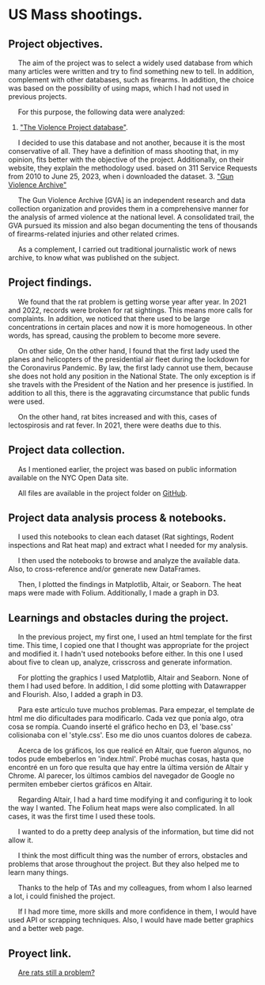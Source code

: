 # **US Mass shootings.**
  
## **Project objectives.**
&nbsp;&nbsp;&nbsp;&nbsp;&nbsp;The aim of the project was to select a widely used database from which many articles were written and try to find something new to tell. In addition, complement with other databases, such as firearms. In addition, the choice was based on the possibility of using maps, which I had not used in previous projects.

&nbsp;&nbsp;&nbsp;&nbsp;&nbsp;For this purpose, the following data were analyzed: 
1. ["The Violence Project database"]([https://data.cityofnewyork.us/Social-Services/Rat-Sightings/3q43-55fe](https://www.theviolenceproject.org/)).

&nbsp;&nbsp;&nbsp;&nbsp;&nbsp;I decided to use this database and not another, because it is the most conservative of all. They have a definition of mass shooting that, in my opinion, fits better with the objective of the project. Additionally, on their website, they explain the methodology used. based on 311 Service Requests from 2010 to June 25, 2023, when i downloaded the dataset.
3. ["Gun Violence Archive"]([https://data.cityofnewyork.us/Health/Rodent-Inspection/p937-wjvj](https://www.gunviolencearchive.org/))

&nbsp;&nbsp;&nbsp;&nbsp;&nbsp;The Gun Violence Archive [GVA] is an independent research and data collection organization and provides them in a comprehensive manner for the analysis of armed violence at the national level. A consolidated trail, the GVA pursued its mission and also began documenting the tens of thousands of firearms-related injuries and other related crimes. 

&nbsp;&nbsp;&nbsp;&nbsp;&nbsp;As a complement, I carried out traditional journalistic work of news archive, to know what was published on the subject.

## **Project findings.**
&nbsp;&nbsp;&nbsp;&nbsp;&nbsp;We found that the rat problem is getting worse year after year. In 2021 and 2022, records were broken for rat sightings. This means more calls for complaints. In addition, we noticed that there used to be large concentrations in certain places and now it is more homogeneous. In other words, has spread, causing the problem to become more severe.

&nbsp;&nbsp;&nbsp;&nbsp;&nbsp;On other side, On the other hand, I found that the first lady used the planes and helicopters of the presidential air fleet during the lockdown for the Coronavirus Pandemic. By law, the first lady cannot use them, because she does not hold any position in the National State. The only exception is if she travels with the President of the Nation and her presence is justified. In addition to all this, there is the aggravating circumstance that public funds were used.

&nbsp;&nbsp;&nbsp;&nbsp;&nbsp;On the other hand, rat bites increased and with this, cases of lectospirosis and rat fever. In 2021, there were deaths due to this.

## **Project data collection.**
&nbsp;&nbsp;&nbsp;&nbsp;&nbsp;As I mentioned earlier, the project was based on public information available on the NYC Open Data site.

&nbsp;&nbsp;&nbsp;&nbsp;&nbsp;All files are available in the project folder on [GitHub]([https://github.com/federicodt/project1/](https://github.com/federicodt/nyc-rat-health-problem)).

## **Project data analysis process & notebooks.**
&nbsp;&nbsp;&nbsp;&nbsp;&nbsp;I used this notebooks to clean each dataset (Rat sightings, Rodent inspections and Rat heat map) and extract what I needed for my analysis.

&nbsp;&nbsp;&nbsp;&nbsp;&nbsp;I then used the notebooks to browse and analyze the available data. Also, to cross-reference and/or generate new DataFrames.

&nbsp;&nbsp;&nbsp;&nbsp;&nbsp;Then, I plotted the findings in Matplotlib, Altair, or Seaborn. The heat maps were made with Folium. Additionally, I made a graph in D3.

## **Learnings and obstacles during the project.**

&nbsp;&nbsp;&nbsp;&nbsp;&nbsp;In the previous project, my first one, I used an html template for the first time. This time, I copied one that I thought was appropriate for the project and modified it. I hadn't used notebooks before either. In this one I used about five to clean up, analyze, crisscross and generate information. 

&nbsp;&nbsp;&nbsp;&nbsp;&nbsp;For plotting the graphics I used Matplotlib, Altair and Seaborn. None of them I had used before. In addition, I did some plotting with Datawrapper and Flourish. Also, I added a graph in D3.

&nbsp;&nbsp;&nbsp;&nbsp;&nbsp;Para este artículo tuve muchos problemas. Para empezar, el template de html me dio dificultades para modificarlo. Cada vez que ponía algo, otra cosa se rompía. Cuando inserté el gráfico hecho en D3, el 'base.css' colisionaba con el 'style.css'. Eso me dio unos cuantos dolores de cabeza.

&nbsp;&nbsp;&nbsp;&nbsp;&nbsp;Acerca de los gráficos, los que realicé en Altair, que fueron algunos, no todos pude embeberlos en 'index.html'. Probé muchas cosas, hasta que encontré en un foro que resulta que hay entre la última versión de Altair y Chrome. Al parecer, los últimos cambios del navegador de Google no permiten embeber ciertos gráficos en Altair.

&nbsp;&nbsp;&nbsp;&nbsp;&nbsp;Regarding Altair, I had a hard time modifying it and configuring it to look the way I wanted. The Folium heat maps were also complicated. In all cases, it was the first time I used these tools.

&nbsp;&nbsp;&nbsp;&nbsp;&nbsp;I wanted to do a pretty deep analysis of the information, but time did not allow it. 

&nbsp;&nbsp;&nbsp;&nbsp;&nbsp;I think the most difficult thing was the number of errors, obstacles and problems that arose throughout the project. But they also helped me to learn many things.

&nbsp;&nbsp;&nbsp;&nbsp;&nbsp;Thanks to the help of TAs and my colleagues, from whom I also learned a lot, i could finished the project.

&nbsp;&nbsp;&nbsp;&nbsp;&nbsp;If I had more time, more skills and more confidence in them, I would have used API or scrapping techniques. Also, I would have made better graphics and a better web page.

## **Proyect link.**
&nbsp;&nbsp;&nbsp;&nbsp;&nbsp;[Are rats still a problem?](https://federicodt.github.io/nyc-rat-health-problem/)
